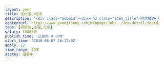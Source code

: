 ```yaml
---                
layout: post       
title: 支付宝小程序           
description: '<div class="mobmid"><div><h3 class="item_title">需求描述</h3><p>一需求描述：<br/>开发叮当速洁的支付宝小程序版本，要求：会做支付宝小程序的前端页面及相关接口开发；功能包括：下单，支付，充值，订单查询等功能。<br/> <br/>二、合作方式：<br/>项目制，远程开发。</p></div><!--info end--></div>'     
contenturl: https://www.yuanjisong.com/Webpage/Job/../Job/detail/jobid/101541      
tags: [项目制,远程,北京]            
salary: 10000元          
publish_time: '已发布 4 小时'         
start_time: '2018-06-07 16:12:02'           
apply: 12                   
time_range: 20天              
status: 招募中                  
---                 
```

